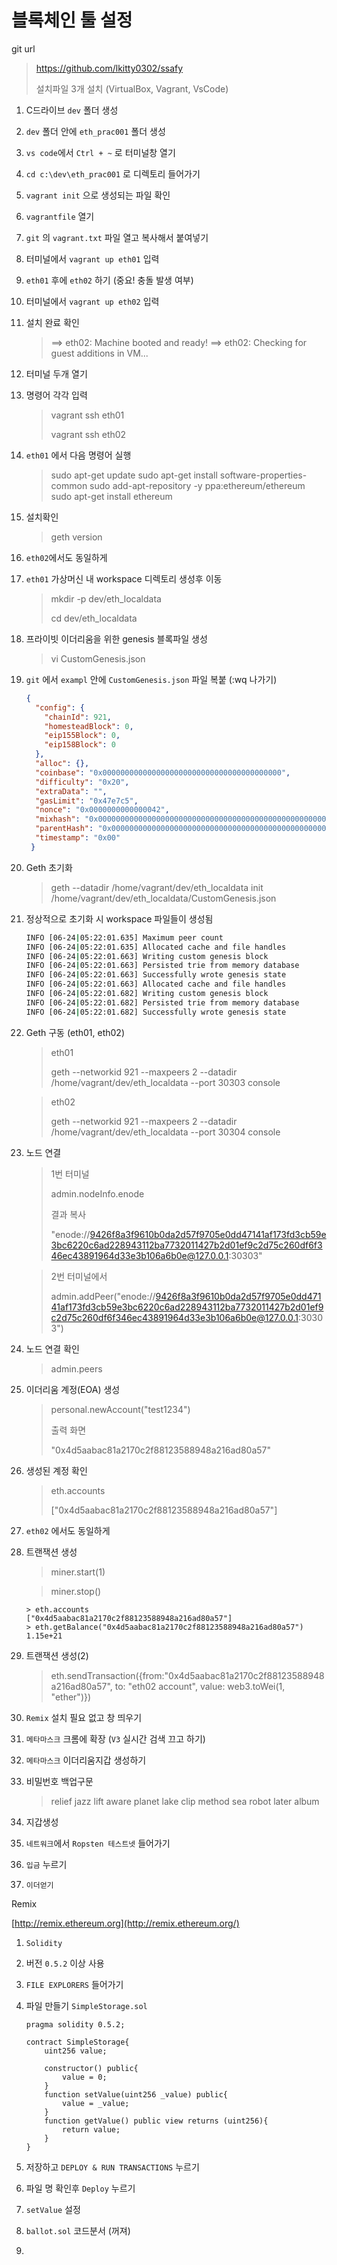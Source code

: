 # 블록체인 툴 설정

git url

> <https://github.com/lkitty0302/ssafy>
>
> 설치파일 3개 설치 (VirtualBox, Vagrant, VsCode)



1. C드라이브 `dev` 폴더 생성

2. `dev` 폴더 안에 `eth_prac001` 폴더 생성

3. `vs code`에서 `Ctrl + ~` 로 터미널창 열기

4. `cd c:\dev\eth_prac001` 로 디렉토리 들어가기

5. `vagrant init` 으로 생성되는 파일 확인

6. `vagrantfile` 열기

7. `git` 의 `vagrant.txt` 파일 열고 복사해서 붙여넣기

8. 터미널에서 `vagrant up eth01` 입력

9. `eth01` 후에 `eth02` 하기 (중요! 충돌 발생 여부)

10. 터미널에서 `vagrant up eth02` 입력

11. 설치 완료 확인

    >==> eth02: Machine booted and ready!
    >==> eth02: Checking for guest additions in VM...

12. 터미널 두개 열기

13. 명령어 각각 입력

    >vagrant ssh eth01
    >
    >vagrant ssh eth02

14. `eth01` 에서 다음 명령어 실행

    >sudo apt-get update
    >sudo apt-get install software-properties-common
    >sudo add-apt-repository -y ppa:ethereum/ethereum
    >sudo apt-get install ethereum

15. 설치확인

    >geth version

16. `eth02`에서도 동일하게

17. `eth01` 가상머신 내 workspace 디렉토리 생성후 이동

    >mkdir -p dev/eth_localdata
    >
    >cd dev/eth_localdata

18. 프라이빗 이더리움을 위한 genesis 블록파일 생성

    >vi CustomGenesis.json

19. `git` 에서 `exampl` 안에 `CustomGenesis.json` 파일 복붙 (:wq 나가기)

    ```json
    {
      "config": {
        "chainId": 921,
        "homesteadBlock": 0,
        "eip155Block": 0,
        "eip158Block": 0
      },
      "alloc": {},
      "coinbase": "0x0000000000000000000000000000000000000000",
      "difficulty": "0x20",
      "extraData": "",
      "gasLimit": "0x47e7c5",
      "nonce": "0x0000000000000042",
      "mixhash": "0x0000000000000000000000000000000000000000000000000000000000000000",
      "parentHash": "0x0000000000000000000000000000000000000000000000000000000000000000",
      "timestamp": "0x00"
     }
    ```

20. Geth 초기화

    >geth --datadir /home/vagrant/dev/eth_localdata init /home/vagrant/dev/eth_localdata/CustomGenesis.json

21. 정상적으로 초기화 시 workspace 파일들이 생성됨

    ```bash
    INFO [06-24|05:22:01.635] Maximum peer count                       ETH=25 LES=0 total=25                                           8fb…b1176e
    INFO [06-24|05:22:01.635] Allocated cache and file handles         database=/home/vagrant/dev/eth_localdata/geth/chaindata cache=16he=16 handles=16 handles=16
    INFO [06-24|05:22:01.663] Writing custom genesis block                                                                              livenodes=1 livesize=0.00B
    INFO [06-24|05:22:01.663] Persisted trie from memory database      nodes=0 size=0.00B time=1.708µs gcnodes=0 gcsize=0.00B gctime=0sh=39f8fb…b1176e livenodes=1 livesize=0.00B
    INFO [06-24|05:22:01.663] Successfully wrote genesis state         database=chaindata                                      hash=39f8fb…b1176e
    INFO [06-24|05:22:01.663] Allocated cache and file handles         database=/home/vagrant/dev/eth_localdata/geth/lightchaindata cache=16 handles=16
    INFO [06-24|05:22:01.682] Writing custom genesis block
    INFO [06-24|05:22:01.682] Persisted trie from memory database      nodes=0 size=0.00B time=1.8µs   gcnodes=0 gcsize=0.00B gctime=0s livenodes=1 livesize=0.00B
    INFO [06-24|05:22:01.682] Successfully wrote genesis state         database=lightchaindata                                      hash=39f8fb…b1176e
    ```

22. Geth 구동 (eth01, eth02)

    >eth01
    >
    >geth --networkid 921 --maxpeers 2 --datadir /home/vagrant/dev/eth_localdata --port 30303 console

    >eth02
    >
    >geth --networkid 921 --maxpeers 2 --datadir /home/vagrant/dev/eth_localdata --port 30304 console

23. 노드 연결

    >1번 터미널
    >
    >admin.nodeInfo.enode
    >
    >결과 복사
    >
    >"enode://9426f8a3f9610b0da2d57f9705e0dd47141af173fd3cb59e3bc6220c6ad228943112ba7732011427b2d01ef9c2d75c260df6f346ec43891964d33e3b106a6b0e@127.0.0.1:30303"

    >2번 터미널에서
    >
    >admin.addPeer("enode://9426f8a3f9610b0da2d57f9705e0dd47141af173fd3cb59e3bc6220c6ad228943112ba7732011427b2d01ef9c2d75c260df6f346ec43891964d33e3b106a6b0e@127.0.0.1:30303")

24. 노드 연결 확인

    > admin.peers

25. 이더리움 계정(EOA) 생성

    >personal.newAccount("test1234")
    >
    >출력 화면
    >
    >"0x4d5aabac81a2170c2f88123588948a216ad80a57"

26. 생성된 계정 확인

    >eth.accounts
    >
    >["0x4d5aabac81a2170c2f88123588948a216ad80a57"]

27. `eth02` 에서도 동일하게

28. 트랜잭션 생성

    > miner.start(1)

    > miner.stop()

    ```
    > eth.accounts
    ["0x4d5aabac81a2170c2f88123588948a216ad80a57"]
    > eth.getBalance("0x4d5aabac81a2170c2f88123588948a216ad80a57")
    1.15e+21
    ```

29. 트랜잭션 생성(2)

    >eth.sendTransaction({from:"0x4d5aabac81a2170c2f88123588948a216ad80a57", to: "eth02 account", value: web3.toWei(1, "ether")})











1. `Remix`  설치 필요 없고 창 띄우기

2. `메타마스크` 크롬에 확장 (`V3` 실시간 검색 끄고 하기)

3. `메타마스크` 이더리움지갑 생성하기

4. 비밀번호 백업구문

   > relief jazz lift aware planet lake clip method sea robot later album

5. 지갑생성

6. `네트워크`에서 `Ropsten 테스트넷` 들어가기

7. `입금` 누르기

8. `이더얻기` 





Remix

[http://remix.ethereum.org](http://remix.ethereum.org/)

1. `Solidity`

2. 버전 `0.5.2` 이상 사용

3. `FILE EXPLORERS` 들어가기

4. 파일 만들기 `SimpleStorage.sol`

   ```
   pragma solidity 0.5.2;
   
   contract SimpleStorage{
       uint256 value;
       
       constructor() public{
           value = 0;
       }
       function setValue(uint256 _value) public{
           value = _value;
       }
       function getValue() public view returns (uint256){
           return value;
       }
   }
   ```

5. 저장하고 `DEPLOY & RUN TRANSACTIONS` 누르기

6. 파일 명 확인후 `Deploy` 누르기

7. `setValue` 설정

8. `ballot.sol` 코드분서 (꺼져)

9. 



